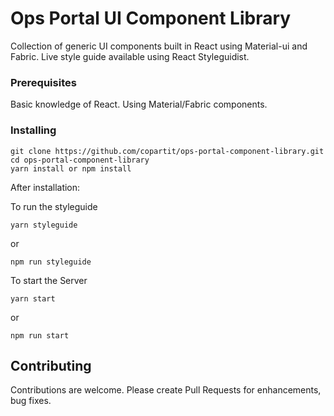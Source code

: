 # Ops Portal UI Component Library

Collection of generic UI components built in React using Material-ui and Fabric.
Live style guide available using React Styleguidist.

### Prerequisites

Basic knowledge of React.
Using Material/Fabric components.

### Installing

```
git clone https://github.com/copartit/ops-portal-component-library.git
cd ops-portal-component-library
yarn install or npm install
```

After installation:

To run the styleguide
```
yarn styleguide
```
or
```
npm run styleguide
```

To start the Server
```
yarn start
```
or

```
npm run start
```

## Contributing

Contributions are welcome. Please create Pull Requests for enhancements, bug fixes.
